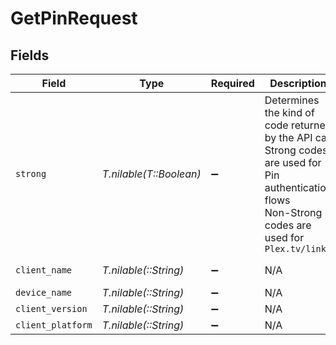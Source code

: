 # GetPinRequest


## Fields

| Field                                                                                                                                                 | Type                                                                                                                                                  | Required                                                                                                                                              | Description                                                                                                                                           | Example                                                                                                                                               |
| ----------------------------------------------------------------------------------------------------------------------------------------------------- | ----------------------------------------------------------------------------------------------------------------------------------------------------- | ----------------------------------------------------------------------------------------------------------------------------------------------------- | ----------------------------------------------------------------------------------------------------------------------------------------------------- | ----------------------------------------------------------------------------------------------------------------------------------------------------- |
| `strong`                                                                                                                                              | *T.nilable(T::Boolean)*                                                                                                                               | :heavy_minus_sign:                                                                                                                                    | Determines the kind of code returned by the API call<br/>Strong codes are used for Pin authentication flows<br/>Non-Strong codes are used for `Plex.tv/link`<br/> |                                                                                                                                                       |
| `client_name`                                                                                                                                         | *T.nilable(::String)*                                                                                                                                 | :heavy_minus_sign:                                                                                                                                    | N/A                                                                                                                                                   | Plex Web                                                                                                                                              |
| `device_name`                                                                                                                                         | *T.nilable(::String)*                                                                                                                                 | :heavy_minus_sign:                                                                                                                                    | N/A                                                                                                                                                   | Linux                                                                                                                                                 |
| `client_version`                                                                                                                                      | *T.nilable(::String)*                                                                                                                                 | :heavy_minus_sign:                                                                                                                                    | N/A                                                                                                                                                   | 4.133.0                                                                                                                                               |
| `client_platform`                                                                                                                                     | *T.nilable(::String)*                                                                                                                                 | :heavy_minus_sign:                                                                                                                                    | N/A                                                                                                                                                   | Chrome                                                                                                                                                |